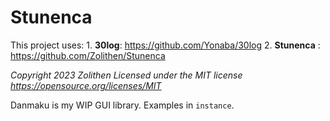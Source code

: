 # Stunenca

This project uses:
	1. **30log**: https://github.com/Yonaba/30log
	2. **Stunenca** : https://github.com/Zolithen/Stunenca

_Copyright 2023 Zolithen
Licensed under the MIT license https://opensource.org/licenses/MIT_

Danmaku is my WIP GUI library. Examples in `instance`.